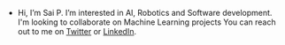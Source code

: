 - Hi, I’m Sai P. I’m interested in AI, Robotics and Software development. I'm looking to collaborate on Machine Learning projects
You can reach out to me on [Twitter](https://mobile.twitter.com/saiprakash_c) or [LinkedIn](https://www.linkedin.com/in/saiprakashreddyc/). 

<!---
saiprakash-c/saiprakash-c is a ✨ special ✨ repository because its `README.md` (this file) appears on your GitHub profile.
You can click the Preview link to take a look at your changes.
--->
